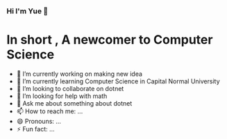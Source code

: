 ### Hi I'm Yue 👋

<!--
**yinyue200/yinyue200** is a ✨ _special_ ✨ repository because its `README.md` (this file) appears on your GitHub profile.

Here are some ideas to get you started:-->

# In short , A newcomer to Computer Science

- 🔭 I’m currently working on making new idea
- 🌱 I’m currently learning Computer Science in Capital Normal University
- 👯 I’m looking to collaborate on dotnet
- 🤔 I’m looking for help with math
- 💬 Ask me about something about dotnet
- 📫 How to reach me: ...
- 😄 Pronouns: ...
- ⚡ Fun fact: ...
<!---->
